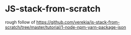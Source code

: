 # JS-stack-from-scratch
rough follow of https://github.com/verekia/js-stack-from-scratch/tree/master/tutorial/1-node-npm-yarn-package-json
